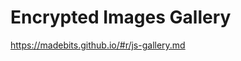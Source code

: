 Encrypted Images Gallery
=================================

https://madebits.github.io/#r/js-gallery.md
